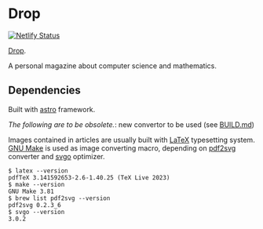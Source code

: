 # Drop

[![Netlify Status](https://api.netlify.com/api/v1/badges/f3c68612-9d83-462a-a62f-76aee4682c1b/deploy-status)](https://app.netlify.com/sites/rooidrop/deploys)

[Drop][drop].

A personal magazine about computer science and mathematics.

[drop]: https://drop.rooi.dev

## Dependencies

Built with [astro][astro] framework.

*The following are to be obsolete.*: new convertor to be used (see [BUILD.md](./BUILD.md))

Images contained in articles are usually built with [LaTeX][LaTeX] typesetting system.
[GNU Make][make] is used as image converting macro, depending on [pdf2svg][pdf2svg] converter and [svgo][svgo] optimizer.

```
$ latex --version
pdfTeX 3.141592653-2.6-1.40.25 (TeX Live 2023)
$ make --version
GNU Make 3.81
$ brew list pdf2svg --version
pdf2svg 0.2.3_6
$ svgo --version
3.0.2
```

[astro]: https://astro.build/
[LaTeX]: https://www.latex-project.org/
[make]: https://www.gnu.org/software/make/
[pdf2svg]: https://github.com/dawbarton/pdf2svg
[svgo]: https://github.com/svg/svgo
